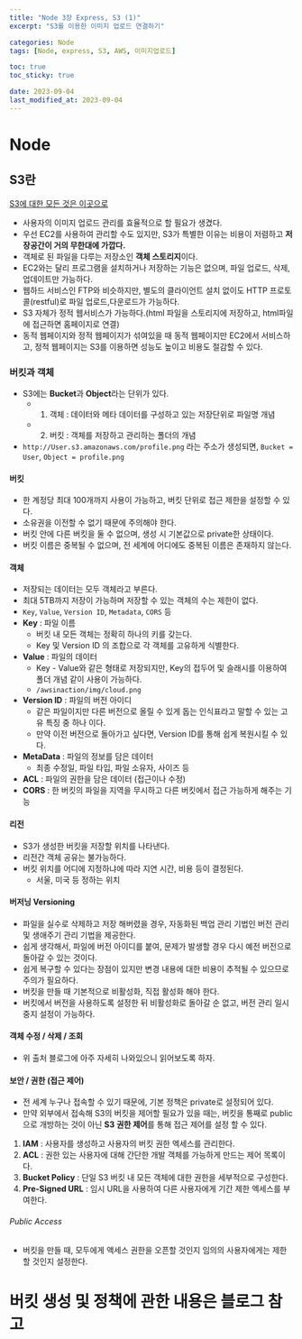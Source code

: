 ```yaml
---
title: "Node 3장 Express, S3 (1)"
excerpt: "S3를 이용한 이미지 업로드 연결하기"

categories: Node
tags: [Node, express, S3, AWS, 이미지업로드]

toc: true
toc_sticky: true

date: 2023-09-04
last_modified_at: 2023-09-04
---
```


# Node

## S3란

[S3에 대한 모든 것은 이곳으로](https://inpa.tistory.com/entry/AWS-%F0%9F%93%9A-S3-%EB%B2%84%ED%82%B7-%EC%83%9D%EC%84%B1-%EC%82%AC%EC%9A%A9%EB%B2%95-%EC%8B%A4%EC%A0%84-%EA%B5%AC%EC%B6%95)

- 사용자의 이미지 업로드 관리를 효율적으로 할 필요가 생겼다.
- 우선 EC2를 사용하여 관리할 수도 있지만, S3가 특별한 이유는 비용이 저렴하고 **저장공간이 거의 무한대에 가깝다.**
- 객체로 된 파일을 다루는 저장소인 **객체 스토리지**이다.
- EC2와는 달리 프로그램을 설치하거나 저장하는 기능은 없으며, 파일 업로드, 삭제, 업데이트만 가능하다.
- 웹하드 서비스인 FTP와 비슷하지만, 별도의 클라이언트 설치 없이도 HTTP 프로토콜(restful)로 파일 업로드,다운로드가 가능하다.
- S3 자체가 정적 웹서비스가 가능하다.(html 파일을 스토리지에 저장하고, html파일에 접근하면 홈페이지로 연결)
- 동적 웹페이지와 정적 웹페이지가 섞여있을 때 동적 웹페이지만 EC2에서 서비스하고, 정적 웹페이지는 S3를 이용하면 성능도 높이고 비용도 절감할 수 있다.

### 버킷과 객체

- S3에는 **Bucket**과 **Object**라는 단위가 있다.
  - 1. 객체 : 데이터와 메타 데이터를 구성하고 있는 저장단위로 파일명 개념
  - 2. 버킷 : 객체를 저장하고 관리하는 폴더의 개념
- `http://User.s3.amazonaws.com/profile.png` 라는 주소가 생성되면, `Bucket = User`, `Object = profile.png`

#### 버킷

- 한 계정당 최대 100개까지 사용이 가능하고, 버킷 단위로 접근 제한을 설정할 수 있다.
- 소유권을 이전할 수 없기 때문에 주의해야 한다.
- 버킷 안에 다른 버킷을 둘 수 없으며, 생성 시 기본값으로 private한 상태이다.
- 버킷 이름은 중복될 수 없으며, 전 세계에 어디에도 중복된 이름은 존재하지 않는다.

#### 객체

- 저장되는 데이터는 모두 객체라고 부른다.
- 최대 5TB까지 저장이 가능하며 저장할 수 있는 객체의 수는 제한이 없다.
- `Key`, `Value`, `Version ID`, `Metadata`, `CORS` 등
- **Key** : 파일 이름
  - 버킷 내 모든 객체는 정확히 하나의 키를 갖는다.
  - Key 및 Version ID 의 조합으로 각 객체를 고유하게 식별한다.
- **Value** : 파일의 데이터
  - Key - Value와 같은 형태로 저장되지만, Key의 접두어 및 슬래시를 이용하여 폴더 개념 같이 사용이 가능하다.
  - `/awsinaction/img/cloud.png`
- **Version ID** : 파일의 버전 아이디
  - 같은 파일이지만 다른 버전으로 올릴 수 있게 돕는 인식표라고 말할 수 있는 고유 특징 중 하나 이다.
  - 만약 이전 버전으로 돌아가고 싶다면, Version ID를 통해 쉽게 복원시킬 수 있다.
- **MetaData** : 파일의 정보를 담은 데이터
  - 최종 수정일, 파일 타입, 파일 소유자, 사이즈 등
- **ACL** : 파일의 권한을 담은 데이터 (접근이나 수정)
- **CORS** : 한 버킷의 파일을 지역을 무시하고 다른 버킷에서 접근 가능하게 해주는 기능

#### 리전

- S3가 생성한 버킷을 저장할 위치를 나타낸다.
- 리전간 객체 공유는 불가능하다.
- 버킷 위치를 어디에 지정하냐에 따라 지연 시간, 비용 등이 결정된다.
  - 서울, 미국 등 정하는 위치

#### 버저닝 Versioning

- 파일을 실수로 삭제하고 저장 해버렸을 경우, 자동화된 백업 관리 기법인 버전 관리 및 생애주기 관리 기법을 제공한다.
- 쉽게 생각해서, 파일에 버전 아이디를 붙여, 문제가 발생할 경우 다시 예전 버전으로 돌아갈 수 있는 것이다.
- 쉽게 복구할 수 있다는 장점이 있지만 변경 내용에 대한 비용이 추적될 수 있으므로 주의가 필요하다.
- 버킷을 만들 때 기본적으로 비활성화, 직접 활성화 해야 한다.
- 버킷에서 버전을 사용하도록 설정한 뒤 비활성화로 돌아갈 순 없고, 버전 관리 일시 중지 설정이 가능하다.

#### 객체 수정 / 삭제 / 조회

- 위 출처 블로그에 아주 자세히 나와있으니 읽어보도록 하자.

#### 보안 / 권한 (접근 제어)

- 전 세계 누구나 접속할 수 있기 때문에, 기본 정책은 private로 설정되어 있다.
- 만약 외부에서 접속해 S3의 버킷을 제어할 필요가 있을 때는, 버킷을 통째로 public으로 개방하는 것이 아닌 **S3 권한 제어**를 통해 접근 제어를 설정 할 수 있다.

1. **IAM** : 사용자를 생성하고 사용자의 버킷 권한 엑세스를 관리한다.
2. **ACL** : 권한 있는 사용자에 대해 간단한 개발 객체를 가능하게 만드는 제어 목록이다.
3. **Bucket Policy** : 단일 S3 버킷 내 모든 객체에 대한 권한을 세부적으로 구성한다.
4. **Pre-Signed URL** : 임시 URL을 사용하여 다른 사용자에게 기간 제한 엑세스를 부여한다.

###### Public Access

- 버킷을 만들 때, 모두에게 액세스 권한을 오픈할 것인지 임의의 사용자에게는 제한할 것인지 설정한다.

<h1>버킷 생성 및 정책에 관한 내용은 블로그 참고</h1>
